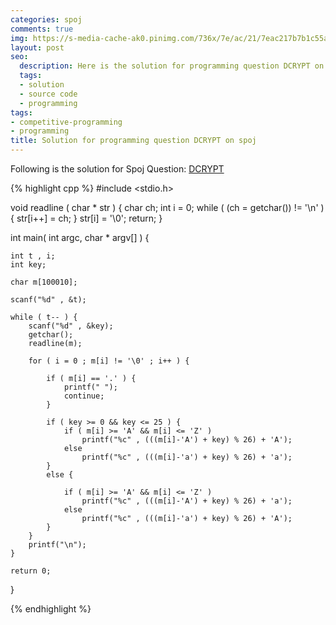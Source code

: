 ```yaml
---
categories: spoj
comments: true
img: https://s-media-cache-ak0.pinimg.com/736x/7e/ac/21/7eac217b7b1c55ab7fd56758e4e181be.jpg
layout: post
seo:
  description: Here is the solution for programming question DCRYPT on spoj
  tags:
  - solution
  - source code
  - programming
tags:
- competitive-programming
- programming
title: Solution for programming question DCRYPT on spoj
---
```


Following is the solution for Spoj Question: [DCRYPT](http://www.spoj.com/problems/DCRYPT/)

{% highlight cpp %}
#include <stdio.h>

void readline ( char * str ) {
	char ch;
	int i = 0;
	while ( (ch = getchar()) != '\n' ) {
		str[i++] = ch;
	}
	str[i] = '\0';
	return;
}

int main( int argc, char * argv[] ) {

	int t , i;
	int key;

	char m[100010];

	scanf("%d" , &t);

	while ( t-- ) {
		scanf("%d" , &key);
		getchar();
		readline(m);

		for ( i = 0 ; m[i] != '\0' ; i++ ) {

			if ( m[i] == '.' ) {
				printf(" ");
				continue;
			}

			if ( key >= 0 && key <= 25 ) {
				if ( m[i] >= 'A' && m[i] <= 'Z' )
					printf("%c" , (((m[i]-'A') + key) % 26) + 'A');
				else
					printf("%c" , (((m[i]-'a') + key) % 26) + 'a');
			}
			else {

				if ( m[i] >= 'A' && m[i] <= 'Z' )
					printf("%c" , (((m[i]-'A') + key) % 26) + 'a');
				else
					printf("%c" , (((m[i]-'a') + key) % 26) + 'A');
			}
		}
		printf("\n");
	}
	
	return 0;
}

{% endhighlight %}